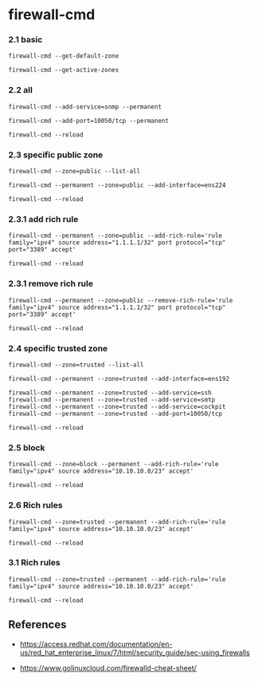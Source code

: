 # firewall-cmd

### 2.1 basic

    firewall-cmd --get-default-zone
    
    firewall-cmd --get-active-zones


### 2.2 all

    firewall-cmd --add-service=snmp --permanent
    
    firewall-cmd --add-port=10050/tcp --permanent
    
    firewall-cmd --reload
    
### 2.3 specific public zone

    firewall-cmd --zone=public --list-all
    
    firewall-cmd --permanent --zone=public --add-interface=ens224
    
    firewall-cmd --reload

### 2.3.1 add rich rule

    firewall-cmd --permanent --zone=public --add-rich-rule='rule family="ipv4" source address="1.1.1.1/32" port protocol="tcp" port="3389" accept'
    
    firewall-cmd --reload


### 2.3.1 remove rich rule

    firewall-cmd --permanent --zone=public --remove-rich-rule='rule family="ipv4" source address="1.1.1.1/32" port protocol="tcp" port="3389" accept'
    
    firewall-cmd --reload


### 2.4 specific trusted zone

    firewall-cmd --zone=trusted --list-all
    
    firewall-cmd --permanent --zone=trusted --add-interface=ens192
    
    firewall-cmd --permanent --zone=trusted --add-service=ssh
    firewall-cmd --permanent --zone=trusted --add-service=smtp
    firewall-cmd --permanent --zone=trusted --add-service=cockpit
    firewall-cmd --permanent --zone=trusted --add-port=10050/tcp
    
    firewall-cmd --reload

### 2.5 block

    firewall-cmd --zone=block --permanent --add-rich-rule='rule family="ipv4" source address="10.10.10.0/23" accept'

    firewall-cmd --reload

### 2.6 Rich rules

    firewall-cmd --zone=trusted --permanent --add-rich-rule='rule family="ipv4" source address="10.10.10.0/23" accept'
    
    firewall-cmd --reload

### 3.1 Rich rules

    firewall-cmd --zone=trusted --permanent --add-rich-rule='rule family="ipv4" source address="10.10.10.0/23" accept'
    
    firewall-cmd --reload


## References

- https://access.redhat.com/documentation/en-us/red_hat_enterprise_linux/7/html/security_guide/sec-using_firewalls

- https://www.golinuxcloud.com/firewalld-cheat-sheet/

